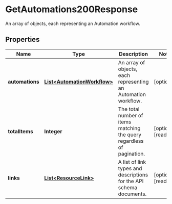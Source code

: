 

# GetAutomations200Response

An array of objects, each representing an Automation workflow.

## Properties

| Name | Type | Description | Notes |
|------------ | ------------- | ------------- | -------------|
|**automations** | [**List&lt;AutomationWorkflow&gt;**](AutomationWorkflow.md) | An array of objects, each representing an Automation workflow. |  [optional] |
|**totalItems** | **Integer** | The total number of items matching the query regardless of pagination. |  [optional] [readonly] |
|**links** | [**List&lt;ResourceLink&gt;**](ResourceLink.md) | A list of link types and descriptions for the API schema documents. |  [optional] [readonly] |



